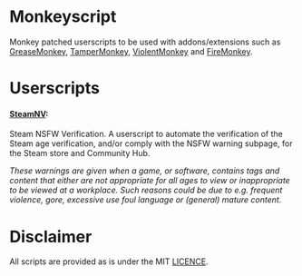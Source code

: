 # Monkeyscript
Monkey patched userscripts to be used with addons/extensions such as [GreaseMonkey](https://www.greasespot.net/), [TamperMonkey](https://www.tampermonkey.net/), [ViolentMonkey](https://violentmonkey.github.io/) and [FireMonkey](https://addons.mozilla.org/en-US/firefox/addon/firemonkey/).

# Userscripts
#### [SteamNV](https://github.com/Beariddle/monkeyscript/blob/main/steamnv.user.js):
Steam NSFW Verification. A userscript to automate the verification of the Steam age verification, and/or comply with the NSFW warning subpage, for the Steam store and Community Hub. 

_These warnings are given when a game, or software, contains tags and content that either are not appropriate for all ages to view or inappropriate to be viewed at a workplace. Such reasons could be due to e.g. frequent violence, gore, excessive use foul language or (general) mature content._

# Disclaimer
All scripts are provided as is under the MIT [LICENCE](https://github.com/Beariddle/monkeyscript/blob/main/LICENSE.md).
